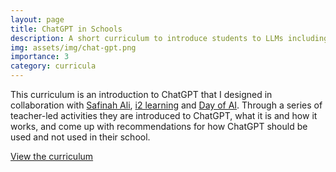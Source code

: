 ```yaml
---
layout: page
title: ChatGPT in Schools
description: A short curriculum to introduce students to LLMs including how they work and how to think about their appropriate use.
img: assets/img/chat-gpt.png
importance: 3
category: curricula
---
```


This curriculum is an introduction to ChatGPT that I designed in collaboration with <a href="https://safinahali.com/">Safinah Ali</a>, <a href="https://i2learning.org/">i2 learning</a> and <a href="https://www.dayofai.org/">Day of AI</a>. Through a series of teacher-led activities they are introduced to ChatGPT, what it is and how it works, and come up with recommendations for how ChatGPT should be used and not used in their school.

<a href="https://www.dayofai.org/teacher-pages/chatgpt-in-school">View the curriculum</a>